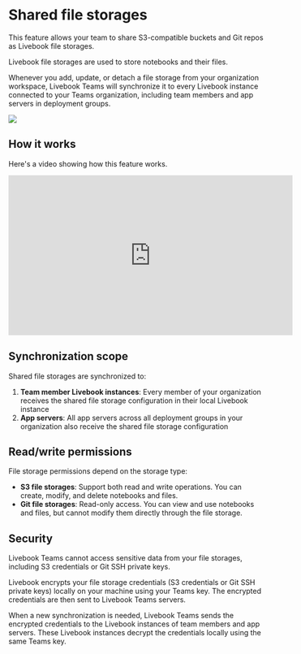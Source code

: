 # Shared file storages

This feature allows your team to share S3-compatible buckets and Git repos as Livebook file storages.

Livebook file storages are used to store notebooks and their files.

Whenever you add, update, or detach a file storage from your organization workspace, Livebook Teams will synchronize it to every Livebook instance connected to your Teams organization, including team members and app servers in deployment groups.

![](images/add_shared_file_storage.png)

## How it works

Here's a video showing how this feature works.

<iframe width="560" height="315" src="https://www.youtube-nocookie.com/embed/NkrTHShRCYE?si=9LhjlER91nyEbZxi" title="YouTube video player" frameborder="0" allow="accelerometer; autoplay; clipboard-write; encrypted-media; gyroscope; picture-in-picture; web-share" allowfullscreen></iframe>

## Synchronization scope

Shared file storages are synchronized to:

1. **Team member Livebook instances**: Every member of your organization receives the shared file storage configuration in their local Livebook instance
2. **App servers**: All app servers across all deployment groups in your organization also receive the shared file storage configuration

## Read/write permissions

File storage permissions depend on the storage type:

- **S3 file storages**: Support both read and write operations. You can create, modify, and delete notebooks and files.
- **Git file storages**: Read-only access. You can view and use notebooks and files, but cannot modify them directly through the file storage.

## Security

Livebook Teams cannot access sensitive data from your file storages, including S3 credentials or Git SSH private keys.

Livebook encrypts your file storage credentials (S3 credentials or Git SSH private keys) locally on your machine using your Teams key. The encrypted credentials are then sent to Livebook Teams servers.

When a new synchronization is needed, Livebook Teams sends the encrypted credentials to the Livebook instances of team members and app servers. These Livebook instances decrypt the credentials locally using the same Teams key.
